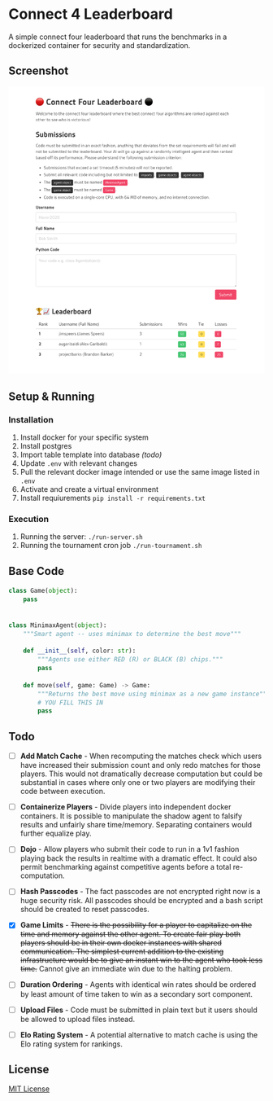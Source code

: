 # Connect 4 Leaderboard

A simple connect four leaderboard that runs the benchmarks in a dockerized container for security and standardization.

## Screenshot
![Screenshot](./resources/screenshot.png)

## Setup & Running
### Installation
1. Install docker for your specific system
1. Install postgres
1. Import table template into database *(todo)*
1. Update `.env` with relevant changes
1. Pull the relevant docker image intended or use the same image listed in `.env`
1. Activate and create a virtual environment
1. Install requiurements `pip install -r requirements.txt`

### Execution
1. Running the server: `./run-server.sh`
1. Running the tournament cron job `./run-tournament.sh`

## Base Code
```python
class Game(object):
    pass


class MinimaxAgent(object):
    """Smart agent -- uses minimax to determine the best move"""
    
    def __init__(self, color: str):
        """Agents use either RED (R) or BLACK (B) chips."""
        pass

    def move(self, game: Game) -> Game:
        """Returns the best move using minimax as a new game instance"""
        # YOU FILL THIS IN
        pass

```

## Todo
- [ ] **Add Match Cache** - When recomputing the matches check which users have increased their submission count and only
                            redo matches for those players. This would not dramatically decrease computation but could be
                            substantial in cases where only one or two players are modifying their code between execution. 
- [ ] **Containerize Players** - Divide players into independent docker containers. It is possible to manipulate the shadow agent
                                 to falsify results and unfairly share time/memory. Separating containers would further equalize play.
- [ ] **Dojo** - Allow players who submit their code to run in a 1v1 fashion playing back the results in realtime with a
                 dramatic effect. It could also permit benchmarking against competitive agents before a total re-computation.
- [ ] **Hash Passcodes** - The fact passcodes are not encrypted right now is a huge security risk. All passcodes
                            should be encrypted and a bash script should be created to reset passcodes. 
- [x] **Game Limits** - ~~There is the possibility for a player to capitalize on the time and memory against the other agent.
                        To create fair play both players should be in their own docker instances with shared communication.
                        The simplest current addition to the existing infrastructure would be to give an instant win to the 
                        agent who took less time.~~ Cannot give an immediate win due to the halting problem.
- [ ] **Duration Ordering** - Agents with identical win rates should be ordered by least amount of time taken to win as a
                              secondary sort component. 
- [ ] **Upload Files** - Code must be submitted in plain text but it users should be allowed to upload files instead.
- [ ] **Elo Rating System** - A potential alternative to match cache is using the Elo rating system for rankings.


## License 
[MIT License](./LICENSE)
